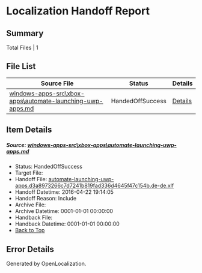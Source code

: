 # <a name='report-top'></a> Localization Handoff Report

## Summary
 Total Files | 1

## File List
 Source File | Status | Details 
 ----------- | ------ | ------- 
 [windows-apps-src\xbox-apps\automate-launching-uwp-apps.md](https://github.com/Microsoft/windows-apps/blob/adf2d16f9c208631f91fbcad19d1ea8087cd9cb5/windows-apps-src/xbox-apps/automate-launching-uwp-apps.md) | HandedOffSuccess | [Details](#ae2f80a915f4aed90c269c37a11d01a2f6c9849e3745)

## Item Details
##### <a name='ae2f80a915f4aed90c269c37a11d01a2f6c9849e3745'></a> Source: [windows-apps-src\xbox-apps\automate-launching-uwp-apps.md](https://github.com/Microsoft/windows-apps/blob/adf2d16f9c208631f91fbcad19d1ea8087cd9cb5/windows-apps-src/xbox-apps/automate-launching-uwp-apps.md)
* Status: HandedOffSuccess
* Target File: 
* Handoff File: [automate-launching-uwp-apps.d3a8973266c7d7241b819fad336d4645f47c154b.de-de.xlf](https://github.com/Microsoft/WDG.handoff/blob/ffaffae0349541626bd5a9fab9afa1c9fc796d76/ol-handoff/Microsoft/windows-apps.de-de/master/automate-launching-uwp-apps.d3a8973266c7d7241b819fad336d4645f47c154b.de-de.xlf)
* Handoff Datetime: 2016-04-22 19:14:05
* Handoff Reason: Include
* Archive File: 
* Archive Datetime: 0001-01-01 00:00:00
* Handback File: 
* Handback Datetime: 0001-01-01 00:00:00
* [Back to Top](#report-top)


## Error Details

Generated by OpenLocalization.
